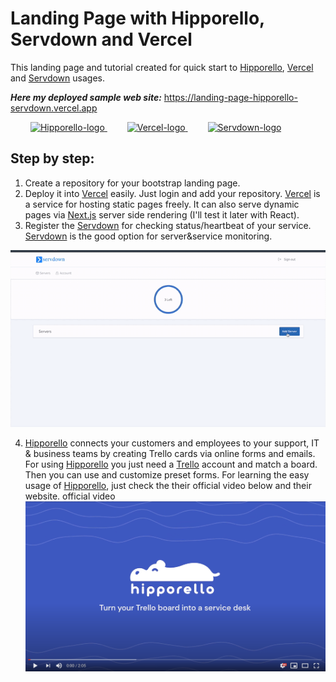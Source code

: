 # Landing Page with Hipporello, Servdown and Vercel
This landing page and tutorial created for quick start to [Hipporello](https://www.hipporello.com), [Vercel](https://vercel.com) and [Servdown](https://servdown.com) usages.

 ***Here my deployed sample web site:***
https://landing-page-hipporello-servdown.vercel.app

&emsp;&emsp;
<a href="https://www.hipporello.com">
 <img alt="Hipporello-logo" src="https://www.hipporello.com/static/logo-9870f26c8116acfba4dde610b296edca.svg" height="50">
</a> 
&emsp;&emsp;
<a href="https://vercel.com">
 <img alt="Vercel-logo" src="https://logovtor.com/wp-content/uploads/2020/10/vercel-inc-logo-vector.png" height="60">
</a> 
&emsp;&emsp;
<a href="https://servdown.com">
 <img alt="Servdown-logo" src="https://servdown.com/assets/img/servdown_v5.svg" height="40">
</a>


## Step by step:
1) Create a repository for your bootstrap landing page.
2) Deploy it into [Vercel](https://vercel.com) easily. Just login and add your repository. [Vercel](https://vercel.com) is a service for hosting static pages freely. It can also serve dynamic pages via [Next.js](https://nextjs.org) server side rendering (I'll test it later with React).
3) Register the [Servdown](https://servdown.com) for checking status/heartbeat of your service. [Servdown](https://servdown.com)  is the good option for server&service monitoring.
  <img src="servdown.gif" width="750" alt="servdown-gif">  

4) [Hipporello](https://www.hipporello.com)  connects your customers and employees to your support, IT & business teams by creating Trello cards via online forms and emails. For using [Hipporello](https://www.hipporello.com) you just need a [Trello](https://trello.com/) account and match a board. Then you can use and customize preset forms. For learning the easy usage of [Hipporello](https://www.hipporello.com), just check the their official video below and their website.
official video
[![Watch the video](youtube-hipporello-official-video-preview.png)](https://www.youtube.com/watch?v=16-91ojSbaQ)
